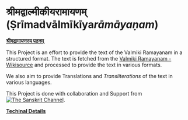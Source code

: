 # श्रीमद्वाल्मीकीयरामायणम् (Ṣrīmadvālmīkīya*rāmāyaṇam*)

**[श्रीमद्रामायणस्य पठनम्](https://lipi-parivartan.vercel.app)**

This Project is an effort to provide the text of the Valmiki Ramayanam in a structured format. The text is fetched from the [Valmiki Ramayanam - Wikisource](https://sa.wikisource.org/wiki/रामायणम्) and processed to provide the text in various formats.

We also aim to provide Translations and _Transliterations_ of the text in various languages.

<!-- load an image stored in assets/tsc.png in proper size so that does not take much psace -->

This Project is done with collaboration and Support from [![The Sanskrit Channel](./assets/tsc.png)](https://www.youtube.com/c/thesanskritchannel).

**[Techinal Details](./Technical_Details.md)**
